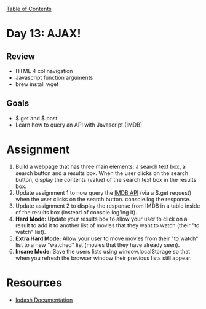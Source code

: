 [Table of Contents](/README.md)

# Day 13: AJAX!

## Review
- HTML 4 col navigation
- Javascript function arguments
- brew install wget

## Goals
- $.get and $.post
- Learn how to query an API with Javascript (IMDB)


# Assignment
1. Build a webpage that has three main elements: a search text box, a search button and a results box. When the user clicks on the search button, display the contents (value) of the search text box in the results box.
2. Update assignment 1 to now query the [IMDB API](http://www.omdbapi.com/) (via a $.get request) when the user clicks on the search button. console.log the response.
3. Update assignment 2 to display the response from IMDB in a table inside of the results box (instead of console.log'ing it).
4. **Hard Mode:** Update your results box to allow your user to click on a result to add it to another list of movies that they want to watch (their "to watch" list).
5. **Extra Hard Mode:** Allow your user to move movies from their "to watch" list to a new "watched" list (movies that they have already seen).
6. **Insane Mode:** Save the users lists using window.localStorage so that when you refresh the browser window their previous lists still appear.



# Resources
- [lodash Documentation](https://lodash.com/docs)
